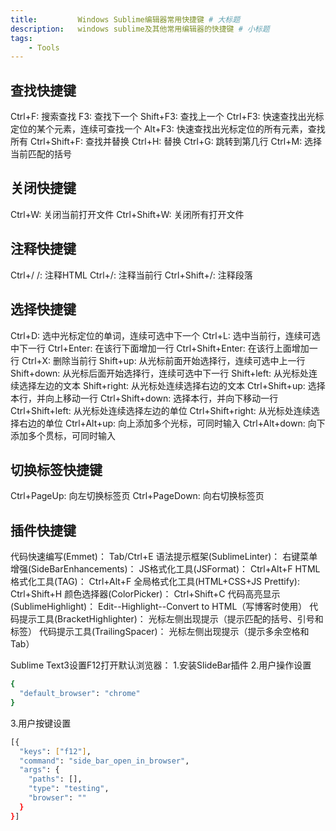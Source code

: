 ```yaml
---
title:         Windows Sublime编辑器常用快捷键 # 大标题
description:   windows sublime及其他常用编辑器的快捷键 # 小标题
tags:
    - Tools
---
```



## 查找快捷键
Ctrl+F:           搜索查找
F3:               查找下一个
Shift+F3:         查找上一个
Ctrl+F3:          快速查找出光标定位的某个元素，连续可查找一个
Alt+F3:           快速查找出光标定位的所有元素，查找所有
Ctrl+Shift+F:     查找并替换
Ctrl+H:           替换
Ctrl+G:           跳转到第几行
Ctrl+M:           选择当前匹配的括号

## 关闭快捷键
Ctrl+W:           关闭当前打开文件
Ctrl+Shift+W:     关闭所有打开文件

## 注释快捷键
Ctrl+/ /:         注释HTML
Ctrl+/:           注释当前行
Ctrl+Shift+/:     注释段落

## 选择快捷键
Ctrl+D:           选中光标定位的单词，连续可选中下一个
Ctrl+L:           选中当前行，连续可选中下一行
Ctrl+Enter:       在该行下面增加一行
Ctrl+Shift+Enter: 在该行上面增加一行
Ctrl+X:           删除当前行
Shift+up:         从光标前面开始选择行，连续可选中上一行
Shift+down:       从光标后面开始选择行，连续可选中下一行
Shift+left:       从光标处连续选择左边的文本
Shift+right:      从光标处连续选择右边的文本
Ctrl+Shift+up:    选择本行，并向上移动一行
Ctrl+Shift+down:  选择本行，并向下移动一行
Ctrl+Shift+left:  从光标处连续选择左边的单位
Ctrl+Shift+right: 从光标处连续选择右边的单位
Ctrl+Alt+up:      向上添加多个光标，可同时输入
Ctrl+Alt+down:    向下添加多个贯标，可同时输入

## 切换标签快捷键
Ctrl+PageUp:      向左切换标签页
Ctrl+PageDown:    向右切换标签页


## 插件快捷键
代码快速编写(Emmet)：                 Tab/Ctrl+E
语法提示框架(SublimeLinter)：
右键菜单增强(SideBarEnhancements)：
JS格式化工具(JSFormat)：              Ctrl+Alt+F
HTML格式化工具(TAG)：                 Ctrl+Alt+F
全局格式化工具(HTML+CSS+JS Prettify): Ctrl+Shift+H
颜色选择器(ColorPicker)：             Ctrl+Shift+C
代码高亮显示(SublimeHighlight)：      Edit--Highlight--Convert to HTML（写博客时使用）
代码提示工具(BracketHighlighter)：    光标左侧出现提示（提示匹配的括号、引号和标签）
代码提示工具(TrailingSpacer)：        光标左侧出现提示（提示多余空格和Tab）


Sublime Text3设置F12打开默认浏览器：
1.安装SlideBar插件
2.用户操作设置
```bash
{
  "default_browser": "chrome"
}
```
3.用户按键设置
```bash
[{
  "keys": ["f12"],
  "command": "side_bar_open_in_browser",
  "args": {
    "paths": [],
    "type": "testing",
    "browser": ""
  }
}]
```
